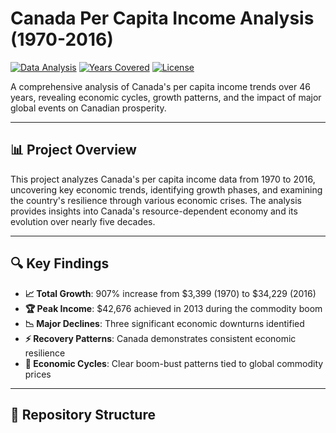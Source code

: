 # Canada Per Capita Income Analysis (1970-2016)

[![Data Analysis](https://img.shields.io/badge/Analysis-Economic%20Data-blue)]()
[![Years Covered](https://img.shields.io/badge/Period-1970--2016-green)]()
[![License](https://img.shields.io/badge/License-MIT-yellow)]()

A comprehensive analysis of Canada's per capita income trends over 46 years, revealing economic cycles, growth patterns, and the impact of major global events on Canadian prosperity.

---

## 📊 Project Overview

This project analyzes Canada's per capita income data from 1970 to 2016, uncovering key economic trends, identifying growth phases, and examining the country's resilience through various economic crises. The analysis provides insights into Canada's resource-dependent economy and its evolution over nearly five decades.

---

## 🔍 Key Findings

- **📈 Total Growth**: 907% increase from $3,399 (1970) to $34,229 (2016)  
- **🏆 Peak Income**: $42,676 achieved in 2013 during the commodity boom  
- **📉 Major Declines**: Three significant economic downturns identified  
- **⚡ Recovery Patterns**: Canada demonstrates consistent economic resilience  
- **🌊 Economic Cycles**: Clear boom-bust patterns tied to global commodity prices  

---

## 📁 Repository Structure

